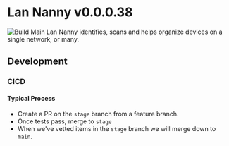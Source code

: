 # Lan Nanny v0.0.0.38
![Build Main](https://github.com/politeauthority/lan-nanny2/actions/workflows/push-main.yaml/badge.svg)
Lan Nanny identifies, scans and helps organize devices on a single network, or many.
## Development
### CICD
#### Typical Process
 - Create a PR on the `stage` branch from a feature branch.
 - Once tests pass, merge to `stage`
 - When we've vetted items in the `stage` branch we will merge down to `main`.
